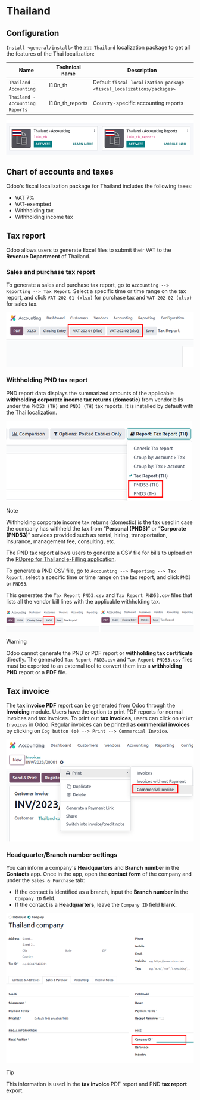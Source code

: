 # Thailand

## Configuration

`Install <general/install>` the `🇹🇭 Thailand` localization package to
get all the features of the Thai localization:

| Name                            | Technical name                                 | Description                                                           |
|---------------------------------|------------------------------------------------|-----------------------------------------------------------------------|
| `Thailand - Accounting`         | <span class="title-ref">l10n_th</span>         | Default `fiscal localization package <fiscal_localizations/packages>` |
| `Thailand - Accounting Reports` | <span class="title-ref">l10n_th_reports</span> | Country-specific accounting reports                                   |

![Thailand localization modules](thailand/modules.png)

## Chart of accounts and taxes

Odoo's fiscal localization package for Thailand includes the following
taxes:

- VAT 7%
- VAT-exempted
- Withholding tax
- Withholding income tax

## Tax report

Odoo allows users to generate Excel files to submit their VAT to the
**Revenue Department** of Thailand.

### Sales and purchase tax report

To generate a sales and purchase tax report, go to
`Accounting --> Reporting --> Tax
Report`. Select a specific time or time range on the tax report, and
click `VAT-202-01 (xlsx)` for purchase tax and `VAT-202-02 (xlsx)` for
sales tax.

![Thai purchase and sales taxes reports](thailand/tax-report.png)

### Withholding PND tax report

PND report data displays the summarized amounts of the applicable
**withholding corporate income tax returns (domestic)** from vendor
bills under the `PND53 (TH)` and `PND3 (TH)` tax reports. It is
installed by default with the Thai localization.

![PND tax reports](thailand/pnd-report.png)

> [!NOTE]
> Withholding corporate income tax returns (domestic) is the tax used in
> case the company has withheld the tax from “**Personal (PND3)**” or
> “**Corporate (PND53)**” services provided such as rental, hiring,
> transportation, insurance, management fee, consulting, etc.

The PND tax report allows users to generate a CSV file for bills to
upload on the [RDprep for Thailand e-Filling
application](https://efiling.rd.go.th/rd-cms/).

To generate a PND CSV file, go to
`Accounting --> Reporting --> Tax Report`, select a specific time or
time range on the tax report, and click `PND3` or `PND53`.

This generates the `Tax Report PND3.csv` and `Tax Report PND53.csv`
files that lists all the vendor bill lines with the applicable
withholding tax.

![PND3 and PND53 CSV files](thailand/pnd3-pnd53.png)

> [!WARNING]
> Odoo cannot generate the PND or PDF report or **withholding tax
> certificate** directly. The generated `Tax Report PND3.csv` and
> `Tax Report PND53.csv` files must be exported to an external tool to
> convert them into a **withholding PND** report or a **PDF** file.

## Tax invoice

The **tax invoice PDF** report can be generated from Odoo through the
**Invoicing** module. Users have the option to print PDF reports for
normal invoices and tax invoices. To print out **tax invoices**, users
can click on `Print Invoices` in Odoo. Regular invoices can be printed
as **commercial invoices** by clicking on `Cog button (⚙️) --> Print -->
Commercial Invoice`.

![Commercial invoice printing](thailand/tax-invoice.png)

### Headquarter/Branch number settings

You can inform a company's **Headquarters** and **Branch number** in the
**Contacts** app. Once in the app, open the **contact form** of the
company and under the `Sales & Purchase` tab:

- If the contact is identified as a branch, input the **Branch number**
  in the `Company ID` field.
- If the contact is a **Headquarters**, leave the `Company ID` field
  **blank**.

![Company Headquarter/Branch number](thailand/contact.png)

> [!TIP]
> This information is used in the **tax invoice** PDF report and PND
> **tax report** export.
